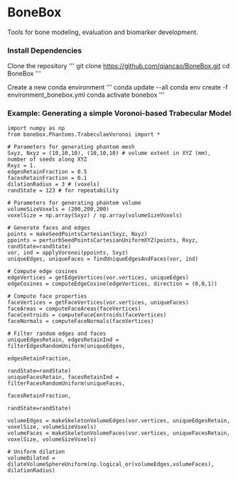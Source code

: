 # BoneBox

Tools for bone modeling, evaluation and biomarker development.

### Install Dependencies

Clone the repository
'''
git clone https://github.com/qiancao/BoneBox.git
cd BoneBox
'''

Create a new conda environment
'''
conda update --all
conda env create -f environment_bonebox.yml
conda activate bonebox
'''

### Example: Generating a simple Voronoi-based Trabecular Model

```
import numpy as np
from bonebox.Phantoms.TrabeculaeVoronoi import *

# Parameters for generating phantom mesh
Sxyz, Nxyz = (10,10,10), (10,10,10) # volume extent in XYZ (mm), number of seeds along XYZ
Rxyz = 1.
edgesRetainFraction = 0.5
facesRetainFraction = 0.1
dilationRadius = 3 # (voxels)
randState = 123 # for repeatability

# Parameters for generating phantom volume
volumeSizeVoxels = (200,200,200)
voxelSize = np.array(Sxyz) / np.array(volumeSizeVoxels)

# Generate faces and edges
points = makeSeedPointsCartesian(Sxyz, Nxyz)
ppoints = perturbSeedPointsCartesianUniformXYZ(points, Rxyz, randState=randState)
vor, ind = applyVoronoi(ppoints, Sxyz)
uniqueEdges, uniqueFaces = findUniqueEdgesAndFaces(vor, ind)

# Compute edge cosines
edgeVertices = getEdgeVertices(vor.vertices, uniqueEdges)
edgeCosines = computeEdgeCosine(edgeVertices, direction = (0,0,1))

# Compute face properties
faceVertices = getFaceVertices(vor.vertices, uniqueFaces)
faceAreas = computeFaceAreas(faceVertices)
faceCentroids = computeFaceCentroids(faceVertices)
faceNormals = computeFaceNormals(faceVertices)

# Filter random edges and faces
uniqueEdgesRetain, edgesRetainInd = filterEdgesRandomUniform(uniqueEdges, 
                                                             edgesRetainFraction, 
                                                             randState=randState)
uniqueFacesRetain, facesRetainInd = filterFacesRandomUniform(uniqueFaces, 
                                                             facesRetainFraction, 
                                                             randState=randState)

volumeEdges = makeSkeletonVolumeEdges(vor.vertices, uniqueEdgesRetain, voxelSize, volumeSizeVoxels)
volumeFaces = makeSkeletonVolumeFaces(vor.vertices, uniqueFacesRetain, voxelSize, volumeSizeVoxels)

# Uniform dilation
volumeDilated = dilateVolumeSphereUniform(np.logical_or(volumeEdges,volumeFaces), dilationRadius)
```
